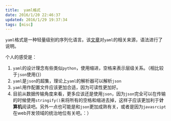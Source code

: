 ```yaml
---
title:  yaml格式
date: 2016/1/20 22:46:37
updated: 2016/1/29 19:37:34
tags: [misc]
---
```


`yaml`格式是一种轻量级别的序列化语言。该[文章][1]对`yaml`的相关来源，语法进行了说明。

个人的感受是：

1. `yaml`的设计理念有些类似`python`，使用缩进，空格来表示层级关系。（相比较于`json`使用{}）
2. `yaml`是`json`的超集，理论上`yaml`的解析器可以解析`json`
3. `yaml`用作配置文件应该更加合适，因为可读性更加好。
4. 目前从数据传输角度来看，更多应该还是使用`json`，因为`json`完全可以在传输的时候使用`stringify()`来将所有的空格和缩进去掉，这样子应该更加利于**计算机**阅读吧。另外一点也可能是和`json`更加成熟有关，或者是因为`javasrcipt`在web开发领域的统治地位有关吧。：）

  [1]: http://einverne.github.io/2015/08/08/yaml.html